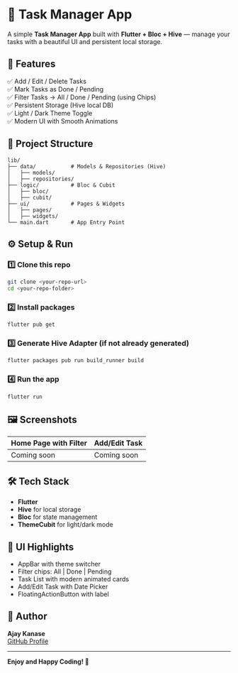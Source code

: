 
# 📝 Task Manager App

A simple **Task Manager App** built with **Flutter + Bloc + Hive** — manage your tasks with a beautiful UI and persistent local storage.

## 🚀 Features

✅ Add / Edit / Delete Tasks  
✅ Mark Tasks as Done / Pending  
✅ Filter Tasks → All / Done / Pending (using Chips)  
✅ Persistent Storage (Hive local DB)  
✅ Light / Dark Theme Toggle  
✅ Modern UI with Smooth Animations  

## 📂 Project Structure

```
lib/
├── data/           # Models & Repositories (Hive)
│   ├── models/
│   ├── repositories/
├── logic/          # Bloc & Cubit
│   ├── bloc/
│   ├── cubit/
├── ui/             # Pages & Widgets
│   ├── pages/
│   ├── widgets/
└── main.dart       # App Entry Point
```

## ⚙ Setup & Run

### 1️⃣ Clone this repo

```bash
git clone <your-repo-url>
cd <your-repo-folder>
```

### 2️⃣ Install packages

```bash
flutter pub get
```

### 3️⃣ Generate Hive Adapter (if not already generated)

```bash
flutter packages pub run build_runner build
```

### 4️⃣ Run the app

```bash
flutter run
```

## 🖼 Screenshots

| Home Page with Filter | Add/Edit Task |
|-----------------------|---------------|
| Coming soon           | Coming soon   |

## 🛠 Tech Stack

- **Flutter**  
- **Hive** for local storage  
- **Bloc** for state management  
- **ThemeCubit** for light/dark mode  

## 🎨 UI Highlights

- AppBar with theme switcher  
- Filter chips: All | Done | Pending  
- Task List with modern animated cards  
- Add/Edit Task with Date Picker  
- FloatingActionButton with label  

## 🙌 Author

**Ajay Kanase**  
[GitHub Profile](https://github.com/ajaykanase) <!-- you can edit this link -->

---

**Enjoy and Happy Coding! 🚀**
